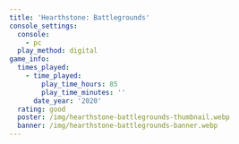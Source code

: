 ```yaml
---
title: 'Hearthstone: Battlegrounds'
console_settings:
  console:
    - pc
  play_method: digital
game_info:
  times_played:
    - time_played:
        play_time_hours: 85
        play_time_minutes: ''
      date_year: '2020'
  rating: good
  poster: /img/hearthstone-battlegrounds-thumbnail.webp
  banner: /img/hearthstone-battlegrounds-banner.webp
---
```

